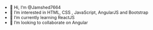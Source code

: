 - 👋 Hi, I’m @Jamshed7664
- 👀 I’m interested in HTML, CSS , JavaScript, AngularJS and Bootstrap
- 🌱 I’m currently learning ReactJS
- 💞️ I’m looking to collaborate on Angular

